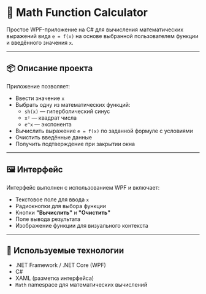 # 🧮 Math Function Calculator

Простое WPF-приложение на C# для вычисления математических выражений вида `e = f(x)` на основе выбранной пользователем функции и введённого значения `x`.

---

## 📦 Описание проекта

Приложение позволяет:
- Ввести значение `x`
- Выбрать одну из математических функций:
  - `sh(x)` — гиперболический синус
  - `x²` — квадрат числа
  - `e^x` — экспонента
- Вычислить выражение `e = f(x)` по заданной формуле с условиями
- Очистить введённые данные
- Получить подтверждение при закрытии окна

---

## 🖼 Интерфейс


Интерфейс выполнен с использованием WPF и включает:
- Текстовое поле для ввода `x`
- Радиокнопки для выбора функции
- Кнопки **"Вычислить"** и **"Очистить"**
- Поле вывода результата
- Изображение функции для визуального контекста

---

## 🔧 Используемые технологии

- .NET Framework / .NET Core (WPF)
- C#
- XAML (разметка интерфейса)
- `Math` namespace для математических вычислений

